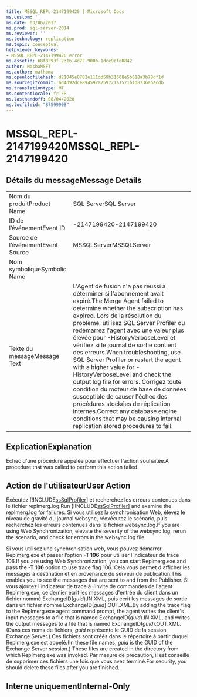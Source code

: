 ```yaml
---
title: MSSQL_REPL-2147199420 | Microsoft Docs
ms.custom: ''
ms.date: 03/06/2017
ms.prod: sql-server-2014
ms.reviewer: ''
ms.technology: replication
ms.topic: conceptual
helpviewer_keywords:
- MSSQL_REPL-2147199420 error
ms.assetid: b8f8293f-2316-4d72-900b-1dce9cfe0842
author: MashaMSFT
ms.author: mathoma
ms.openlocfilehash: d21045e8782e111dd59b31608e5b610a3b78df1d
ms.sourcegitcommit: ad4d92dce894592a259721a1571b1d8736abacdb
ms.translationtype: MT
ms.contentlocale: fr-FR
ms.lasthandoff: 08/04/2020
ms.locfileid: "87599908"
---
```

# <a name="mssql_repl-2147199420"></a><span data-ttu-id="b4a63-102">MSSQL_REPL-2147199420</span><span class="sxs-lookup"><span data-stu-id="b4a63-102">MSSQL_REPL-2147199420</span></span>
    
## <a name="message-details"></a><span data-ttu-id="b4a63-103">Détails du message</span><span class="sxs-lookup"><span data-stu-id="b4a63-103">Message Details</span></span>  
  
|||  
|-|-|  
|<span data-ttu-id="b4a63-104">Nom du produit</span><span class="sxs-lookup"><span data-stu-id="b4a63-104">Product Name</span></span>|<span data-ttu-id="b4a63-105">SQL Server</span><span class="sxs-lookup"><span data-stu-id="b4a63-105">SQL Server</span></span>|  
|<span data-ttu-id="b4a63-106">ID de l’événement</span><span class="sxs-lookup"><span data-stu-id="b4a63-106">Event ID</span></span>|<span data-ttu-id="b4a63-107">-2147199420</span><span class="sxs-lookup"><span data-stu-id="b4a63-107">-2147199420</span></span>|  
|<span data-ttu-id="b4a63-108">Source de l’événement</span><span class="sxs-lookup"><span data-stu-id="b4a63-108">Event Source</span></span>|<span data-ttu-id="b4a63-109">MSSQLServer</span><span class="sxs-lookup"><span data-stu-id="b4a63-109">MSSQLServer</span></span>|  
|<span data-ttu-id="b4a63-110">Nom symbolique</span><span class="sxs-lookup"><span data-stu-id="b4a63-110">Symbolic Name</span></span>||  
|<span data-ttu-id="b4a63-111">Texte du message</span><span class="sxs-lookup"><span data-stu-id="b4a63-111">Message Text</span></span>|<span data-ttu-id="b4a63-112">L'Agent de fusion n'a pas réussi à déterminer si l'abonnement avait expiré.</span><span class="sxs-lookup"><span data-stu-id="b4a63-112">The Merge Agent failed to determine whether the subscription has expired.</span></span> <span data-ttu-id="b4a63-113">Lors de la résolution du problème, utilisez SQL Server Profiler ou redémarrez l'agent avec une valeur plus élevée pour -HistoryVerboseLevel et vérifiez si le journal de sortie contient des erreurs.</span><span class="sxs-lookup"><span data-stu-id="b4a63-113">When troubleshooting, use SQL Server Profiler or restart the agent with a higher value for -HistoryVerboseLevel and check the output log file for errors.</span></span> <span data-ttu-id="b4a63-114">Corrigez toute condition du moteur de base de données susceptible de causer l'échec des procédures stockées de réplication internes.</span><span class="sxs-lookup"><span data-stu-id="b4a63-114">Correct any database engine conditions that may be causing internal replication stored procedures to fail.</span></span>|  
  
## <a name="explanation"></a><span data-ttu-id="b4a63-115">Explication</span><span class="sxs-lookup"><span data-stu-id="b4a63-115">Explanation</span></span>  
 <span data-ttu-id="b4a63-116">Échec d'une procédure appelée pour effectuer l'action souhaitée.</span><span class="sxs-lookup"><span data-stu-id="b4a63-116">A procedure that was called to perform this action failed.</span></span>  
  
## <a name="user-action"></a><span data-ttu-id="b4a63-117">Action de l'utilisateur</span><span class="sxs-lookup"><span data-stu-id="b4a63-117">User Action</span></span>  
 <span data-ttu-id="b4a63-118">Exécutez [!INCLUDE[ssSqlProfiler](../../includes/sssqlprofiler-md.md)] et recherchez les erreurs contenues dans le fichier replmerg.log.</span><span class="sxs-lookup"><span data-stu-id="b4a63-118">Run [!INCLUDE[ssSqlProfiler](../../includes/sssqlprofiler-md.md)] and examine the replmerg.log for failures.</span></span> <span data-ttu-id="b4a63-119">Si vous utilisez la synchronisation Web, élevez le niveau de gravité du journal websync, réexécutez le scénario, puis recherchez les erreurs contenues dans le fichier websync.log.</span><span class="sxs-lookup"><span data-stu-id="b4a63-119">If you are using Web Synchronization, elevate the severity of the websync log, rerun the scenario, and check for errors in the websync.log file.</span></span>  
  
 <span data-ttu-id="b4a63-120">Si vous utilisez une synchronisation web, vous pouvez démarrer Replmerg.exe et passer l’option **-T 106** pour utiliser l’indicateur de trace 106.</span><span class="sxs-lookup"><span data-stu-id="b4a63-120">If you are using Web Synchronization, you can start Replmerg.exe and pass the **-T 106** option to use trace flag 106.</span></span> <span data-ttu-id="b4a63-121">Cela vous permet d'afficher les messages à destination et en provenance du serveur de publication.</span><span class="sxs-lookup"><span data-stu-id="b4a63-121">This enables you to see the messages that are sent to and from the Publisher.</span></span> <span data-ttu-id="b4a63-122">Si vous ajoutez l'indicateur de trace à l'invite de commandes de l'agent Replmerg.exe, ce dernier écrit les messages d'entrée du client dans un fichier nommé ExchangeID(*guid*).IN.XML, puis écrit les messages de sortie dans un fichier nommé ExchangeID(*guid*).OUT.XML.</span><span class="sxs-lookup"><span data-stu-id="b4a63-122">By adding the trace flag to the Replmerg.exe agent command prompt, the agent writes the client's input messages to a file that is named ExchangeID(*guid*).IN.XML, and writes the output messages to a file that is named ExchangeID(*guid*).OUT.XML.</span></span> <span data-ttu-id="b4a63-123">(Dans ces noms de fichiers, *guid* représente le GUID de la session Exchange Server.) Ces fichiers sont créés dans le répertoire à partir duquel Replmerg.exe est appelé.</span><span class="sxs-lookup"><span data-stu-id="b4a63-123">(In these file names, *guid* is the GUID of the Exchange Server session.) These files are created in the directory from which Replmerg.exe was invoked.</span></span> <span data-ttu-id="b4a63-124">Par mesure de précaution, il est conseillé de supprimer ces fichiers une fois que vous avez terminé.</span><span class="sxs-lookup"><span data-stu-id="b4a63-124">For security, you should delete these files after you are finished.</span></span>  
  
## <a name="internal-only"></a><span data-ttu-id="b4a63-125">Interne uniquement</span><span class="sxs-lookup"><span data-stu-id="b4a63-125">Internal-Only</span></span>  
  
